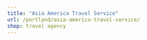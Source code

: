 ```yaml
---
title: "Asia America Travel Service"
url: /portland/asia-america-travel-service/
shop: travel agency
---
```

